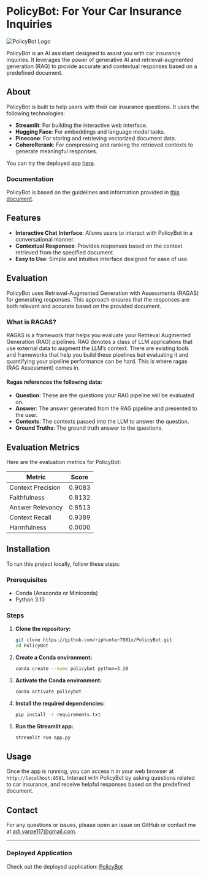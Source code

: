 # PolicyBot: For Your Car Insurance Inquiries

![PolicyBot Logo](https://your-logo-url.com/logo.png)  <!-- Replace with your actual logo URL if available -->

PolicyBot is an AI assistant designed to assist you with car insurance inquiries. It leverages the power of generative AI and retrieval-augmented generation (RAG) to provide accurate and contextual responses based on a predefined document.

## About

PolicyBot is built to help users with their car insurance questions. It uses the following technologies:
- **Streamlit**: For building the interactive web interface.
- **Hugging Face**: For embeddings and language model tasks.
- **Pinecone**: For storing and retrieving vectorized document data.
- **CohereRerank**: For compressing and ranking the retrieved contexts to generate meaningful responses.

You can try the deployed app [here](https://policybot-car.streamlit.app/).

### Documentation

PolicyBot is based on the guidelines and information provided in [this document](https://assets.churchill.com/motor-docs/policy-booklet-0923.pdf).

## Features

- **Interactive Chat Interface**: Allows users to interact with PolicyBot in a conversational manner.
- **Contextual Responses**: Provides responses based on the context retrieved from the specified document.
- **Easy to Use**: Simple and intuitive interface designed for ease of use.

## Evaluation

PolicyBot uses Retrieval-Augmented Generation with Assessments (RAGAS) for generating responses. This approach ensures that the responses are both relevant and accurate based on the provided document.

### What is RAGAS?

RAGAS is a framework that helps you evaluate your Retrieval Augmented Generation (RAG) pipelines. RAG denotes a class of LLM applications that use external data to augment the LLM’s context. There are existing tools and frameworks that help you build these pipelines but evaluating it and quantifying your pipeline performance can be hard. This is where ragas (RAG Assessment) comes in.

#### Ragas references the following data:

- **Question**: These are the questions your RAG pipeline will be evaluated on.
- **Answer**: The answer generated from the RAG pipeline and presented to the user.
- **Contexts**: The contexts passed into the LLM to answer the question.
- **Ground Truths**: The ground truth answer to the questions.

## Evaluation Metrics

Here are the evaluation metrics for PolicyBot:

| Metric               | Score   |
|----------------------|---------|
| Context Precision    | 0.9083  |
| Faithfulness         | 0.8132  |
| Answer Relevancy     | 0.8513  |
| Context Recall       | 0.9389  |
| Harmfulness          | 0.0000  |

## Installation

To run this project locally, follow these steps:

### Prerequisites

- Conda (Anaconda or Miniconda)
- Python 3.10

### Steps

1. **Clone the repository:**

    ```bash
    git clone https://github.com/riphunter7001x/PolicyBot.git
    cd PolicyBot
    ```

2. **Create a Conda environment:**

    ```bash
    conda create --name policybot python=3.10
    ```

3. **Activate the Conda environment:**

    ```bash
    conda activate policybot
    ```

4. **Install the required dependencies:**

    ```bash
    pip install -r requirements.txt
    ```

5. **Run the Streamlit app:**

    ```bash
    streamlit run app.py
    ```

## Usage

Once the app is running, you can access it in your web browser at `http://localhost:8501`. Interact with PolicyBot by asking questions related to car insurance, and receive helpful responses based on the predefined document.

## Contact

For any questions or issues, please open an issue on GitHub or contact me at [adi.varpe117@gmail.com](mailto:adi.varpe117@gmail.com).

---

### Deployed Application

Check out the deployed application: [PolicyBot](https://policybot-car.streamlit.app/)

